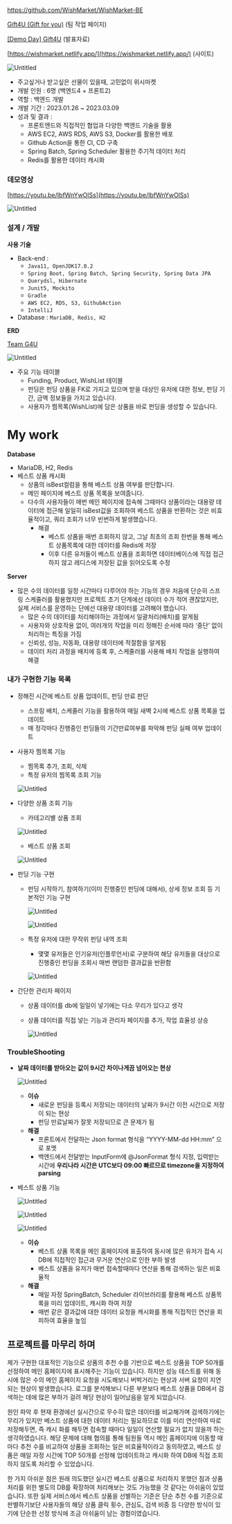 https://github.com/WishMarket/WishMarket-BE

[Gift4U (Gift for you)](https://www.notion.so/Gift4U-Gift-for-you-f1afd19acafc44e6b93ac3d661a32182) (팀 작업 페이지)

[[Demo Day] Gift4U](https://www.notion.so/Demo-Day-Gift4U-c68d3847d43245ef98b94aeebebc433a) (발표자료)

[https://wishmarket.netlify.app/](https://wishmarket.netlify.app/) (사이트)

![Untitled](https://s3-us-west-2.amazonaws.com/secure.notion-static.com/fbf725bd-55f6-4e52-984a-89dc8744fa40/Untitled.png)

- 주고싶거나 받고싶은 선물이 있을때, 고민없이 위시마켓
- 개발 인원 :  6명 (백엔드4 + 프론트2)
- 역할 : 백엔드 개발
- 개발 기간 : 2023.01.26 ~ 2023.03.09
- 성과 및 결과 :
    - 프론트엔드와 직접적인 협업과 다양한 백엔드 기술을 활용
    - AWS EC2, AWS RDS, AWS S3, Docker를 활용한 배포
    - Github Action을 통한 CI, CD 구축
    - Spring Batch, Spring Scheduler 활용한 주기적 데이터 처리
    - Redis를 활용한 데이터 캐시화

### 데모영상

[https://youtu.be/IbfWnYwOlSs](https://youtu.be/IbfWnYwOlSs)

![Untitled](https://s3-us-west-2.amazonaws.com/secure.notion-static.com/1ccce581-0adb-4922-96af-f7f5a88b2c48/Untitled.png)

### 설계 / 개발

**사용 기술** 

- Back-end :
    - `Java11, OpenJDK17.0.2`
    - `Spring Boot, Spring Batch, Spring Security, Spring Data JPA`
    - `Querydsl, Hibernate`
    - `Junit5, Mockito`
    - `Gradle`
    - `AWS EC2, RDS, S3, GithubAction`
    - `IntelliJ`
- Database : `MariaDB, Redis, H2`

**ERD** 

[Team G4U](https://www.erdcloud.com/d/6DmtMZZyuhs3ZZNaj)

![Untitled](https://s3-us-west-2.amazonaws.com/secure.notion-static.com/963812c6-371e-4fb0-a474-0cac3963f569/Untitled.png)

- 주요 기능 테이블
    - Funding, Product, WishList 테이블
    - 펀딩은 펀딩 상품을 FK로 가지고 있으며 받을 대상인 유저에 대한 정보, 펀딩 기간, 금액 정보들을 가지고 있습니다.
    - 사용자가 찜목록(WishList)에 담은 상품을 바로 펀딩을 생성할 수 있습니다.

# My work

**Database** 

- MariaDB, H2, Redis
- 베스트 상품 캐시화
    - 상품의 isBest컬럼을 통해 베스트 상품 여부를 판단합니다.
    - 메인 페이지에 베스트 상품 목록을 보여줍니다.
    - 다수의 사용자들이 매번 메인 페이지에 접속해 그때마다 상품이라는 대용량 데이터에 접근해 일일히 isBest값을 조회하여 베스트 상품을 반환하는 것은 비효율적이고, 쿼리 조회가 너무 빈번하게 발생했습니다.
        - 해결
            - 베스트 상품을 매번 조회하지 않고, 그날 최초의 조회 한번을 통해 베스트 상품목록에 대한 데이터를 Redis에 저장
            - 이후 다른 유저들이 베스트 상품을 조회하면 데이터베이스에 직접 접근하지 않고 레디스에 저장된 값을 읽어오도록 수정

**Server**

- 많은 수의 데이터를 일정 시간마다 다루어야 하는 기능의 경우 처음에 단순히 스프링 스케줄러를 활용했지만 프로젝트 초기 단계에선 데이터 수가 적어 괜찮았지만, 실제 서비스를 운영하는 단에선 대용량 데이터를 고려해야 했습니다.
    - 많은 수의 데이터를 처리해야하는 과정에서 일괄처리(배치)를 알게됨
    - 사용자와 상호작용 없이, 여러개의 작업을 미리 정해진 순서에 따라 ‘중단’ 없이 처리하는 특징을 가짐
    - 신뢰성, 성능, 자동화, 대용량 데이터에 적절함을 알게됨
    - 데이터 처리 과정을 배치에 등록 후, 스케줄러를 사용해 배치 작업을 실행하여 해결

### 내가 구현한 기능 목록

- 정해진 시간에 베스트 상품 업데이트, 펀딩 만료 판단
    - 스프링 배치, 스케줄러 기능을 활용하여 매일 새벽 2시에 베스트 상품 목록을 업데이트
    - 매 정각마다 진행중인 펀딩들의 기간만료여부를 파악해 펀딩 실패 여부 업데이트
    
- 사용자 찜목록 기능
    - 찜목록 추가, 조회, 삭제
    - 특정 유저의 찜목록 조회 기능
    
    ![Untitled](https://s3-us-west-2.amazonaws.com/secure.notion-static.com/a9d35703-d92d-41ac-b716-9cf397f778b1/Untitled.png)
    
- 다양한 상품 조회 기능
    - 카테고리별 상품 조회
    
    ![Untitled](https://s3-us-west-2.amazonaws.com/secure.notion-static.com/f6560403-60ce-4614-82c6-3f68e2a626cd/Untitled.png)
    
    - 베스트 상품 조회
    
    ![Untitled](https://s3-us-west-2.amazonaws.com/secure.notion-static.com/cc2bfd3c-44fd-41c7-8877-7bad26ed7697/Untitled.png)
    

- 펀딩 기능 구현
    - 펀딩 시작하기, 참여하기(이미 진행중인 펀딩에 대해서), 상세 정보 조회 등 기본적인 기능 구현
        
        ![Untitled](https://s3-us-west-2.amazonaws.com/secure.notion-static.com/0fac3e23-d51e-441a-b47e-a3ddeb6d870a/Untitled.png)
        
        ![Untitled](https://s3-us-west-2.amazonaws.com/secure.notion-static.com/6a9297c5-09e2-4877-8dba-a78262191b71/Untitled.png)
        
    
    - 특정 유저에 대한 무작위 펀딩 내역 조회
        - 몇몇 유저들은 인기유저(인플루언서)로 구분하여 해당 유저들을 대상으로 진행중인 펀딩을 조회시 매번 랜덤한 결과값을 반환함
        
        ![Untitled](https://s3-us-west-2.amazonaws.com/secure.notion-static.com/60511681-b53d-40fa-bffe-8387d52ab434/Untitled.png)
        
    

- 간단한 관리자 페이지
    - 상품 데이터를 db에 일일이 넣기에는 다소 무리가 있다고 생각
    - 상품 데이터를 직접 넣는 기능과 관리자 페이지를 추가, 작업 효율성 상승
        
        ![Untitled](https://s3-us-west-2.amazonaws.com/secure.notion-static.com/d8ead8f9-3df1-4de9-9221-05c5b8322726/Untitled.png)
        

### TroubleShooting

- **날짜 데이터를 받아오는 값이 9시간 차이나게끔 넘어오는 현상**
    
    ![Untitled](https://s3-us-west-2.amazonaws.com/secure.notion-static.com/19696a9e-510b-45be-94b3-25d182fd0e8c/Untitled.png)
    
    - **이슈**
        - 새로운 펀딩을 등록시 저장되는 데이터의 날짜가 9시간 이전 시간으로 저장이 되는 현상
        - 펀딩 만료날짜가 잘못 저장되므로 큰 문제가 됨
    - **해결**
        - 프론트에서 전달하는 Json format 형식을 “YYYY-MM-dd HH:mm” 으로 포멧
        - 백엔드에서 전달받는 InputForm에 @JsonFormat 형식 지정, 입력받는 시간에 **우리나라 시간은 UTC보다 09:00 빠르므로 timezone을 지정하여 parsing**

- 베스트 상품 기능
    
    ![Untitled](https://s3-us-west-2.amazonaws.com/secure.notion-static.com/5ba75ad2-2c6c-4a00-a632-4ad5a2eb2444/Untitled.png)
    
    ![Untitled](https://s3-us-west-2.amazonaws.com/secure.notion-static.com/44fdc0c5-a5df-49c0-a358-097c5cbddb48/Untitled.png)
    
    ![Untitled](https://s3-us-west-2.amazonaws.com/secure.notion-static.com/e2c478d7-9180-4f15-a007-f9e21be52862/Untitled.png)
    
    - **이슈**
        - 베스트 상품 목록을 메인 홈페이지에 표출하여 동시에 많은 유저가 접속 시 DB에 직접적인 접근과 무거운 연산으로 인한 부하 발생
        - 베스트 상품을 유저가 매번 접속할때마다 연산을 통해 검색하는 일은 비효율적
    - **해결**
        - 매일 자정 SpringBatch, Scheduler 라이브러리를 활용해 베스트 상품목록을 미리 업데이트, 캐시화 하여 저장
        - 매번 같은 결과값에 대한 데이터 요청을 캐시화를 통해 직접적인 연산을 회피하여 효율을 높임

## 프로젝트를 마무리 하며

 제가 구현한 대표적인 기능으로 상품의 추천 수를 기반으로 베스트 상품을 TOP 50개를 선정하여 메인 홈페이지에 표시해주는 기능이 있습니다. 하지만 성능 테스트를 위해 동시에 많은 수의 메인 홈페이지 요청을 시도해보니 버벅거리는 현상과 서버 요청이 지연되는 현상이 발생했습니다. 로그를 분석해보니 다른 부분보다 베스트 상품을 DB에서 검색하는 데에 많은 부하가 걸려 해당 현상이 일어났음을 알게 되었습니다. 

 원인 파악 후 현재 환경에선 실시간으로 무수히 많은 데이터를 비교해가며 검색하기에는 무리가 있지만 베스트 상품에 대한 데이터 처리는 필요하므로 이를 미리 연산하여 따로 저장해두면, 즉 캐시 화를 해두면 접속할 때마다 일일이 연산할 필요가 없지 않을까 하는 생각하였습니다. 해당 문제에 대해 협의를 통해 팀원들 역시 메인 홈페이지에 이동할 때마다 추천 수를 비교하여 상품을 조회하는 일은 비효율적이라고 동의하였고, 베스트 상품은 매일 자정 시간에 TOP 50개를 선정해 업데이트하고 캐시화 하여 DB에 직접 조회하지 않도록 처리할 수 있었습니다. 

 한 가지 아쉬운 점은 원래 의도했던 실시간 베스트 상품으로 처리하지 못했던 점과 상품 처리를 위한 별도의 DB를 확장하여 처리해보는 것도 가능했을 것 같다는 아쉬움이 있었습니다. 또한 실제 서비스에서 베스트 상품을 선별하는 기준은 단순 추천 수를 기준으로 판별하기보단 사용자들의 해당 상품 클릭 횟수, 관심도, 검색 비중 등 다양한 방식이 있기에 단순한 선정 방식에 조금 아쉬움이 남는 경험이였습니다.
